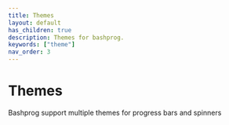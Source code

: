 ```yaml
---
title: Themes
layout: default
has_children: true
description: Themes for bashprog.
keywords: ["theme"]
nav_order: 3
---
```


# Themes 

<p class="fs-6 fw-300 text-dusk-400">Bashprog support multiple themes for progress bars and spinners</p>

